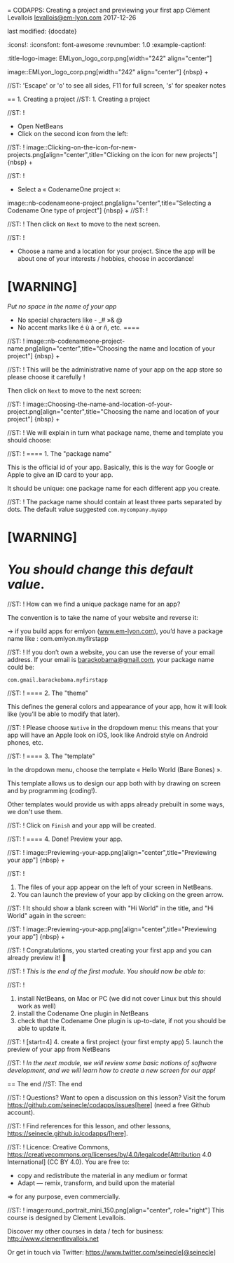 = CODAPPS: Creating a project and previewing your first app
Clément Levallois <levallois@em-lyon.com>
2017-12-26

last modified: {docdate}

:icons!:
:iconsfont:   font-awesome
:revnumber: 1.0
:example-caption!:

:title-logo-image: EMLyon_logo_corp.png[width="242" align="center"]

image::EMLyon_logo_corp.png[width="242" align="center"]
{nbsp} +

//ST: 'Escape' or 'o' to see all sides, F11 for full screen, 's' for speaker notes

== 1. Creating a project
//ST: 1. Creating a project

//ST: !
- Open NetBeans
- Click on the second icon from the left:

//ST: !
image::Clicking-on-the-icon-for-new-projects.png[align="center",title="Clicking on the icon for new projects"]
{nbsp} +

//ST: !
- Select a « CodenameOne project »:

image::nb-codenameone-project.png[align="center",title="Selecting a Codename One type of project"]
{nbsp} +
//ST: !


//ST: !
Then click on `Next` to move to the next screen.

//ST: !
- Choose a name and a location for your project. Since the app will be about one of your interests / hobbies, choose in accordance!

[WARNING]
====
*Put no space in the name of your app*

- No special characters like - _# »& @
- No accent marks like é ù à or ñ, etc.
====

//ST: !
image::nb-codenameone-project-name.png[align="center",title="Choosing the name and location of your project"]
{nbsp} +

//ST: !
This will be the administrative name of your app on the app store so please choose it carefully !

Then click on `Next` to move to the next screen:

//ST: !
image::Choosing-the-name-and-location-of-your-project.png[align="center",title="Choosing the name and location of your project"]
{nbsp} +

//ST: !
We will explain in turn what package name, theme and template you should choose:

//ST: !
==== 1. The "package name"

This is the official id of your app. Basically, this is the way for Google or Apple to give an ID card to your app.

It should be unique: one package name for each different app you create.

//ST: !
The package name should contain at least three parts separated by dots. The default value suggested `com.mycompany.myapp`

[WARNING]
====
*You should change this default value*.
====

//ST: !
How can we find a unique package name for an app?

The convention is to take the name of your website and reverse it:

-> if you build apps for emlyon (www.em-lyon.com), you’d have a package name like : com.emlyon.myfirstapp

//ST: !
If you don’t own a website, you can use the reverse of your email address. If your email is barackobama@gmail.com, your package name could be:

`com.gmail.barackobama.myfirstapp`

//ST: !
==== 2. The "theme"

This defines the general colors and appearance of your app, how it will look like (you’ll be able to modify that later).

//ST: !
Please choose `Native` in the dropdown menu: this means that your app will have an Apple look on iOS, look like Android style on Android phones, etc.

//ST: !
==== 3. The "template"

In the dropdown menu, choose the template « Hello World (Bare Bones) ».

This template allows us to design our app both with by drawing on screen and by programming (coding!).

Other templates would provide us with apps already prebuilt in some ways, we don't use them.

//ST: !
Click on `Finish` and your app will be created.

//ST: !
==== 4. Done! Preview your app.

//ST: !
image::Previewing-your-app.png[align="center",title="Previewing your app"]
{nbsp} +

//ST: !
1. The files of your app appear on the left of your screen in NetBeans.
2. You can launch the preview of your app by clicking on the green arrow.

//ST: !
It should show a blank screen with "Hi World" in the title, and "Hi World" again in the screen:

//ST: !
image::Previewing-your-app.png[align="center",title="Previewing your app"]
{nbsp} +


//ST: !
Congratulations, you started creating your first app and you can already preview it! 🎉

//ST: !
*This is the end of the first module. You should now be able to:*

//ST: !
1. install NetBeans, on Mac or PC (we did not cover Linux but this should work as well)
2. install the Codename One plugin in NetBeans
3. check that the Codename One plugin is up-to-date, if not you should be able to update it.

//ST: !
[start=4]
4. create a first project (your first empty app)
5. launch the preview of your app from NetBeans

//ST: !
*In the next module, we will review some basic notions of software development, and we will learn how to create a new screen for our app!*

== The end
//ST: The end

//ST: !
Questions? Want to open a discussion on this lesson? Visit the forum https://github.com/seinecle/codapps/issues[here] (need a free Github account).

//ST: !
Find references for this lesson, and other lessons, https://seinecle.github.io/codapps/[here].

//ST: !
Licence: Creative Commons, https://creativecommons.org/licenses/by/4.0/legalcode[Attribution 4.0 International] (CC BY 4.0).
You are free to:

- copy and redistribute the material in any medium or format
- Adapt — remix, transform, and build upon the material

=> for any purpose, even commercially.

//ST: !
image:round_portrait_mini_150.png[align="center", role="right"]
This course is designed by Clement Levallois.

Discover my other courses in data / tech for business: http://www.clementlevallois.net

Or get in touch via Twitter: https://www.twitter.com/seinecle[@seinecle]

